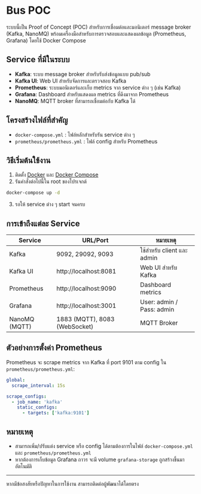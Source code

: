 # Bus POC

ระบบนี้เป็น Proof of Concept (POC) สำหรับการเชื่อมต่อและมอนิเตอร์ message broker (Kafka, NanoMQ) พร้อมเครื่องมือสำหรับการตรวจสอบและแสดงผลข้อมูล (Prometheus, Grafana) โดยใช้ Docker Compose

## Service ที่มีในระบบ

- **Kafka**: ระบบ message broker สำหรับรับส่งข้อมูลแบบ pub/sub
- **Kafka UI**: Web UI สำหรับจัดการและตรวจสอบ Kafka
- **Prometheus**: ระบบมอนิเตอร์และเก็บ metrics จาก service ต่าง ๆ (เช่น Kafka)
- **Grafana**: Dashboard สำหรับแสดงผล metrics ที่ดึงมาจาก Prometheus
- **NanoMQ**: MQTT broker ที่สามารถเชื่อมต่อกับ Kafka ได้

## โครงสร้างไฟล์ที่สำคัญ

- `docker-compose.yml` : ไฟล์หลักสำหรับรัน service ต่าง ๆ
- `prometheus/prometheus.yml` : ไฟล์ config สำหรับ Prometheus

## วิธีเริ่มต้นใช้งาน

1. ติดตั้ง [Docker](https://www.docker.com/) และ [Docker Compose](https://docs.docker.com/compose/)
2. รันคำสั่งต่อไปนี้ใน root ของโปรเจกต์

```bash
docker-compose up -d
```

3. รอให้ service ต่าง ๆ start จนครบ

## การเข้าถึงแต่ละ Service

| Service     | URL/Port           | หมายเหตุ                |
|-------------|--------------------|-------------------------|
| Kafka       | 9092, 29092, 9093  | ใช้สำหรับ client และ admin |
| Kafka UI    | http://localhost:8081 | Web UI สำหรับ Kafka    |
| Prometheus  | http://localhost:9090 | Dashboard metrics      |
| Grafana     | http://localhost:3001 | User: admin / Pass: admin |
| NanoMQ (MQTT) | 1883 (MQTT), 8083 (WebSocket) | MQTT Broker |

## ตัวอย่างการตั้งค่า Prometheus

Prometheus จะ scrape metrics จาก Kafka ที่ port 9101 ตาม config ใน `prometheus/prometheus.yml`:

```yaml
global:
  scrape_interval: 15s

scrape_configs:
  - job_name: 'kafka'
    static_configs:
      - targets: ['kafka:9101']
```

## หมายเหตุ
- สามารถเพิ่ม/ปรับแต่ง service หรือ config ได้ตามต้องการในไฟล์ `docker-compose.yml` และ `prometheus/prometheus.yml`
- หากต้องการเก็บข้อมูล Grafana ถาวร จะมี volume `grafana-storage` ถูกสร้างขึ้นมาอัตโนมัติ

---

หากมีข้อสงสัยหรือปัญหาในการใช้งาน สามารถติดต่อผู้พัฒนาได้โดยตรง 